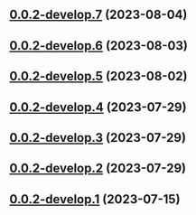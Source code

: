 ## [0.0.2-develop.7](https://git.lumeweb.com/LumeWeb/resolver-module-handshake/compare/v0.0.2-develop.6...v0.0.2-develop.7) (2023-08-04)

## [0.0.2-develop.6](https://git.lumeweb.com/LumeWeb/resolver-module-handshake/compare/v0.0.2-develop.5...v0.0.2-develop.6) (2023-08-03)

## [0.0.2-develop.5](https://git.lumeweb.com/LumeWeb/resolver-module-handshake/compare/v0.0.2-develop.4...v0.0.2-develop.5) (2023-08-02)

## [0.0.2-develop.4](https://git.lumeweb.com/LumeWeb/resolver-module-handshake/compare/v0.0.2-develop.3...v0.0.2-develop.4) (2023-07-29)

## [0.0.2-develop.3](https://git.lumeweb.com/LumeWeb/resolver-module-handshake/compare/v0.0.2-develop.2...v0.0.2-develop.3) (2023-07-29)

## [0.0.2-develop.2](https://git.lumeweb.com/LumeWeb/resolver-module-handshake/compare/v0.0.2-develop.1...v0.0.2-develop.2) (2023-07-29)

## [0.0.2-develop.1](https://git.lumeweb.com/LumeWeb/resolver-module-handshake/compare/v0.0.1...v0.0.2-develop.1) (2023-07-15)

